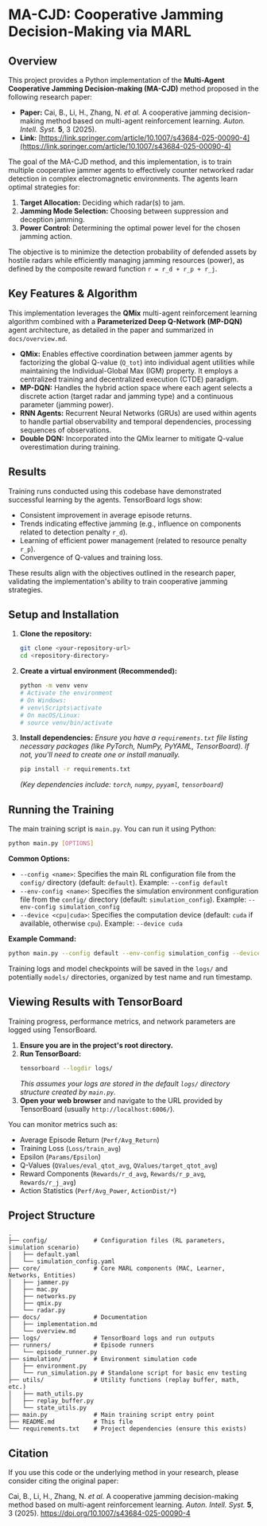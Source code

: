 # MA-CJD: Cooperative Jamming Decision-Making via MARL

## Overview

This project provides a Python implementation of the **Multi-Agent Cooperative Jamming Decision-making (MA-CJD)** method proposed in the following research paper:

*   **Paper:** Cai, B., Li, H., Zhang, N. *et al.* A cooperative jamming decision-making method based on multi-agent reinforcement learning. *Auton. Intell. Syst.* **5**, 3 (2025).
*   **Link:** [https://link.springer.com/article/10.1007/s43684-025-00090-4](https://link.springer.com/article/10.1007/s43684-025-00090-4)

The goal of the MA-CJD method, and this implementation, is to train multiple cooperative jammer agents to effectively counter networked radar detection in complex electromagnetic environments. The agents learn optimal strategies for:
1.  **Target Allocation:** Deciding which radar(s) to jam.
2.  **Jamming Mode Selection:** Choosing between suppression and deception jamming.
3.  **Power Control:** Determining the optimal power level for the chosen jamming action.

The objective is to minimize the detection probability of defended assets by hostile radars while efficiently managing jamming resources (power), as defined by the composite reward function `r = r_d + r_p + r_j`.

## Key Features & Algorithm

This implementation leverages the **QMix** multi-agent reinforcement learning algorithm combined with a **Parameterized Deep Q-Network (MP-DQN)** agent architecture, as detailed in the paper and summarized in `docs/overview.md`.

*   **QMix:** Enables effective coordination between jammer agents by factorizing the global Q-value (`Q_tot`) into individual agent utilities while maintaining the Individual-Global Max (IGM) property. It employs a centralized training and decentralized execution (CTDE) paradigm.
*   **MP-DQN:** Handles the hybrid action space where each agent selects a discrete action (target radar and jamming type) and a continuous parameter (jamming power).
*   **RNN Agents:** Recurrent Neural Networks (GRUs) are used within agents to handle partial observability and temporal dependencies, processing sequences of observations.
*   **Double DQN:** Incorporated into the QMix learner to mitigate Q-value overestimation during training.

## Results

Training runs conducted using this codebase have demonstrated successful learning by the agents. TensorBoard logs show:
*   Consistent improvement in average episode returns.
*   Trends indicating effective jamming (e.g., influence on components related to detection penalty `r_d`).
*   Learning of efficient power management (related to resource penalty `r_p`).
*   Convergence of Q-values and training loss.

These results align with the objectives outlined in the research paper, validating the implementation's ability to train cooperative jamming strategies.

## Setup and Installation

1.  **Clone the repository:**
    ```bash
    git clone <your-repository-url>
    cd <repository-directory>
    ```
2.  **Create a virtual environment (Recommended):**
    ```bash
    python -m venv venv
    # Activate the environment
    # On Windows:
    # venv\Scripts\activate
    # On macOS/Linux:
    # source venv/bin/activate
    ```
3.  **Install dependencies:**
    *Ensure you have a `requirements.txt` file listing necessary packages (like PyTorch, NumPy, PyYAML, TensorBoard). If not, you'll need to create one or install manually.*
    ```bash
    pip install -r requirements.txt
    ```
    *(Key dependencies include: `torch`, `numpy`, `pyyaml`, `tensorboard`)*

## Running the Training

The main training script is `main.py`. You can run it using Python:

```bash
python main.py [OPTIONS]
```

**Common Options:**

*   `--config <name>`: Specifies the main RL configuration file from the `config/` directory (default: `default`). Example: `--config default`
*   `--env-config <name>`: Specifies the simulation environment configuration file from the `config/` directory (default: `simulation_config`). Example: `--env-config simulation_config`
*   `--device <cpu|cuda>`: Specifies the computation device (default: `cuda` if available, otherwise `cpu`). Example: `--device cuda`

**Example Command:**

```bash
python main.py --config default --env-config simulation_config --device cuda
```

Training logs and model checkpoints will be saved in the `logs/` and potentially `models/` directories, organized by test name and run timestamp.

## Viewing Results with TensorBoard

Training progress, performance metrics, and network parameters are logged using TensorBoard.

1.  **Ensure you are in the project's root directory.**
2.  **Run TensorBoard:**
    ```bash
    tensorboard --logdir logs/
    ```
    *This assumes your logs are stored in the default `logs/` directory structure created by `main.py`.*
3.  **Open your web browser** and navigate to the URL provided by TensorBoard (usually `http://localhost:6006/`).

You can monitor metrics such as:
*   Average Episode Return (`Perf/Avg_Return`)
*   Training Loss (`Loss/train_avg`)
*   Epsilon (`Params/Epsilon`)
*   Q-Values (`QValues/eval_qtot_avg`, `QValues/target_qtot_avg`)
*   Reward Components (`Rewards/r_d_avg`, `Rewards/r_p_avg`, `Rewards/r_j_avg`)
*   Action Statistics (`Perf/Avg_Power`, `ActionDist/*`)

## Project Structure

```
.
├── config/             # Configuration files (RL parameters, simulation scenario)
│   ├── default.yaml
│   └── simulation_config.yaml
├── core/               # Core MARL components (MAC, Learner, Networks, Entities)
│   ├── jammer.py
│   ├── mac.py
│   ├── networks.py
│   ├── qmix.py
│   └── radar.py
├── docs/               # Documentation
│   ├── implementation.md
│   └── overview.md
├── logs/               # TensorBoard logs and run outputs
├── runners/            # Episode runners
│   └── episode_runner.py
├── simulation/         # Environment simulation code
│   ├── environment.py
│   └── run_simulation.py # Standalone script for basic env testing
├── utils/              # Utility functions (replay buffer, math, etc.)
│   ├── math_utils.py
│   ├── replay_buffer.py
│   └── state_utils.py
├── main.py             # Main training script entry point
├── README.md           # This file
└── requirements.txt    # Project dependencies (ensure this exists)
```

## Citation

If you use this code or the underlying method in your research, please consider citing the original paper:

Cai, B., Li, H., Zhang, N. *et al.* A cooperative jamming decision-making method based on multi-agent reinforcement learning. *Auton. Intell. Syst.* **5**, 3 (2025). https://doi.org/10.1007/s43684-025-00090-4 
